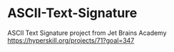 # ASCII-Text-Signature
ASCII Text Signature project from Jet Brains Academy https://hyperskill.org/projects/71?goal=347
